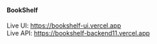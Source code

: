 <h4>BookShelf</h4>

Live UI: https://bookshelf-ui.vercel.app <br>
Live API: https://bookshelf-backend11.vercel.app